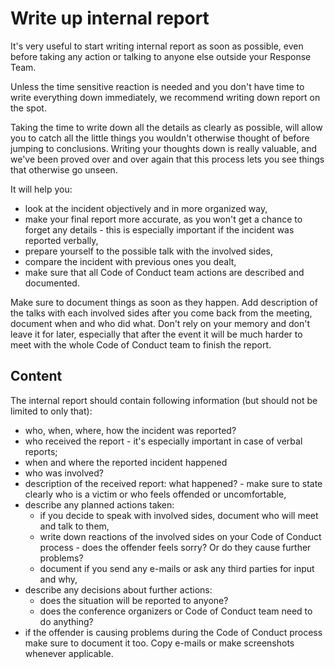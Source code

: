 # Write up internal report

It's very useful to start writing internal report as soon as possible, even before
taking any action or talking to anyone else outside your Response Team.

Unless the time sensitive reaction is needed and you don't have time to
write everything down immediately, we recommend writing down report on the spot.

Taking the time to write down all the details as clearly as possible, will allow you
to catch all the little things you wouldn't otherwise thought of before jumping
to conclusions. Writing your thoughts down is really valuable, and we've been
proved over and over again that this process lets you see things that otherwise
go unseen.

It will help you:

- look at the incident objectively and in more organized way,
- make your final report more accurate, as you won't get a chance
to forget any details - this is especially important if the incident was
reported verbally,
- prepare yourself to the possible talk with the involved sides,
- compare the incident with previous ones you dealt,
- make sure that all Code of Conduct team actions are described and
documented.

Make sure to document things as soon as they happen. Add description of
the talks with each involved sides after you come back from the meeting,
document when and who did what. Don't rely on your memory and don't leave
it for later, especially that after the event it will be much harder
to meet with the whole Code of Conduct team to finish the report.

## Content

The internal report should contain following information (but should not be limited
to only that):

* who, when, where, how the incident was reported?
* who received the report - it's especially important in case of verbal reports;
* when and where the reported incident happened
* who was involved?
* description of the received report: what happened? - make sure to state clearly
who is a victim or who feels offended or uncomfortable,
* describe any planned actions taken:
    - if you decide to speak with involved sides, document who will meet and talk to them,
    - write down reactions of the involved sides on your Code of Conduct process -
does the offender feels sorry? Or do they cause further problems?
    - document if you send any e-mails or ask any third parties for input and why,
* describe any decisions about further actions:
    - does the situation will be reported to anyone?
    - does the conference organizers or Code of Conduct team need to do anything?
* if the offender is causing problems during the Code of Conduct process
make sure to document it too. Copy e-mails or make screenshots whenever applicable.

